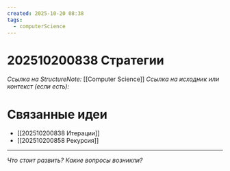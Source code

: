 ```yaml
---
created: 2025-10-20 08:38
tags:
  - computerScience
---
```

# 202510200838 Стратегии

*Ссылка на StructureNote:* [[Computer Science]]
*Ссылка на исходник или контекст (если есть):* 

# Связанные идеи

- [[202510200838 Итерации]] 
- [[202510200858 Рекурсия]] 
---

*Что стоит развить? Какие вопросы возникли?*

